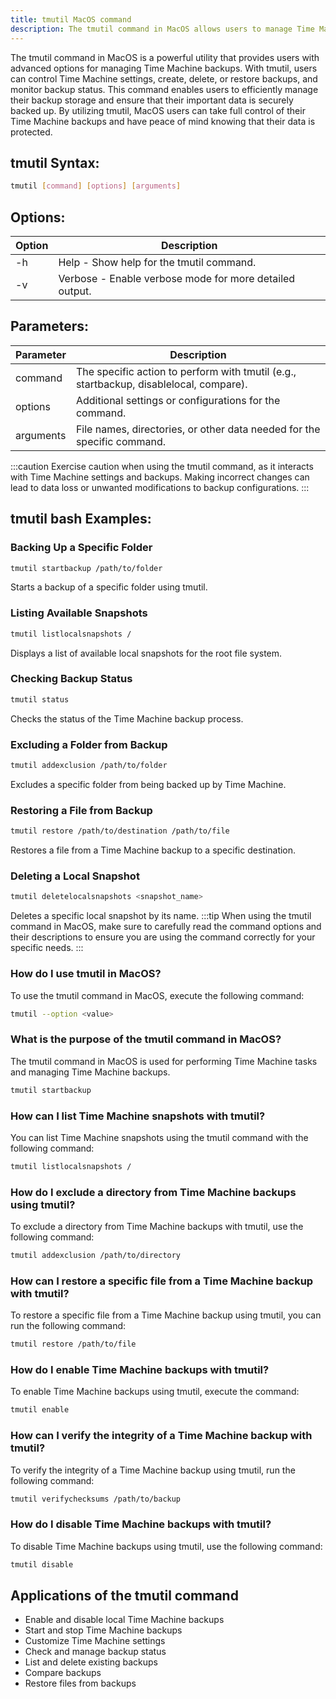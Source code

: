 ```yaml
---
title: tmutil MacOS command
description: The tmutil command in MacOS allows users to manage Time Machine backups and perform various operations efficiently.
---
```


The tmutil command in MacOS is a powerful utility that provides users with advanced options for managing Time Machine backups. With tmutil, users can control Time Machine settings, create, delete, or restore backups, and monitor backup status. This command enables users to efficiently manage their backup storage and ensure that their important data is securely backed up. By utilizing tmutil, MacOS users can take full control of their Time Machine backups and have peace of mind knowing that their data is protected.

## tmutil Syntax:
```bash
tmutil [command] [options] [arguments]
```

## Options:
| Option | Description                           |
|--------|---------------------------------------|
| -h     | Help - Show help for the tmutil command. |
| -v     | Verbose - Enable verbose mode for more detailed output.         |

## Parameters:
| Parameter  | Description                                 |
|------------|---------------------------------------------|
| command    | The specific action to perform with tmutil (e.g., startbackup, disablelocal, compare).|
| options    | Additional settings or configurations for the command.                   |
| arguments  | File names, directories, or other data needed for the specific command. |

:::caution
Exercise caution when using the tmutil command, as it interacts with Time Machine settings and backups. Making incorrect changes can lead to data loss or unwanted modifications to backup configurations.
:::
## tmutil bash Examples:
### Backing Up a Specific Folder
```bash
tmutil startbackup /path/to/folder
```
Starts a backup of a specific folder using tmutil.

### Listing Available Snapshots
```bash
tmutil listlocalsnapshots /
```
Displays a list of available local snapshots for the root file system.

### Checking Backup Status
```bash
tmutil status
```
Checks the status of the Time Machine backup process.

### Excluding a Folder from Backup
```bash
tmutil addexclusion /path/to/folder
```
Excludes a specific folder from being backed up by Time Machine.

### Restoring a File from Backup
```bash
tmutil restore /path/to/destination /path/to/file
```
Restores a file from a Time Machine backup to a specific destination.

### Deleting a Local Snapshot
```bash
tmutil deletelocalsnapshots <snapshot_name>
```
Deletes a specific local snapshot by its name.
:::tip
When using the tmutil command in MacOS, make sure to carefully read the command options and their descriptions to ensure you are using the command correctly for your specific needs.
:::

### How do I use tmutil in MacOS?
To use the tmutil command in MacOS, execute the following command:
```bash
tmutil --option <value>
```

### What is the purpose of the tmutil command in MacOS?
The tmutil command in MacOS is used for performing Time Machine tasks and managing Time Machine backups.
```bash
tmutil startbackup
```

### How can I list Time Machine snapshots with tmutil?
You can list Time Machine snapshots using the tmutil command with the following command:
```bash
tmutil listlocalsnapshots /
```

### How do I exclude a directory from Time Machine backups using tmutil?
To exclude a directory from Time Machine backups with tmutil, use the following command:
```bash
tmutil addexclusion /path/to/directory
```

### How can I restore a specific file from a Time Machine backup with tmutil?
To restore a specific file from a Time Machine backup using tmutil, you can run the following command:
```bash
tmutil restore /path/to/file
```

### How do I enable Time Machine backups with tmutil?
To enable Time Machine backups using tmutil, execute the command:
```bash
tmutil enable
```

### How can I verify the integrity of a Time Machine backup with tmutil?
To verify the integrity of a Time Machine backup using tmutil, run the following command:
```bash
tmutil verifychecksums /path/to/backup
```

### How do I disable Time Machine backups with tmutil?
To disable Time Machine backups using tmutil, use the following command:
```bash
tmutil disable
```
## Applications of the tmutil command

- Enable and disable local Time Machine backups
- Start and stop Time Machine backups
- Customize Time Machine settings
- Check and manage backup status
- List and delete existing backups
- Compare backups
- Restore files from backups
